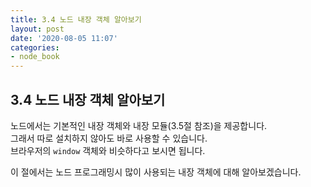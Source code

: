 ```yaml
---
title: 3.4 노드 내장 객체 알아보기
layout: post
date: '2020-08-05 11:07'
categories:
- node_book
---
```


## 3.4 노드 내장 객체 알아보기

노드에서는 기본적인 내장 객체와 내장 모듈(3.5절 참조)을 제공합니다.  
그래서 따로 설치하지 않아도 바로 사용할 수 있습니다.  
브라우저의 `window` 객체와 비슷하다고 보시면 됩니다.  

이 절에서는 노드 프로그래밍시 많이 사용되는 내장 객체에 대해 알아보겠습니다.

